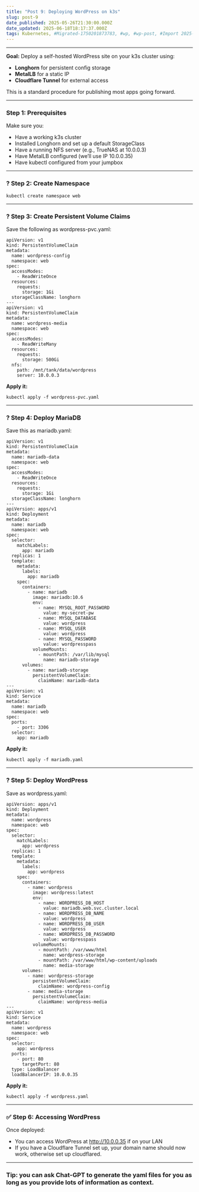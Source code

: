 ```yaml
---
title: "Post 9: Deploying WordPress on k3s"
slug: post-9
date_published: 2025-05-26T21:30:00.000Z
date_updated: 2025-06-18T18:17:37.000Z
tags: Kubernetes, #Migrated-1750201873783, #wp, #wp-post, #Import 2025-06-17 16:11
---
```


---

**Goal:** Deploy a self-hosted WordPress site on your k3s cluster using:

- **Longhorn** for persistent config storage
- **MetalLB** for a static IP
- **Cloudflare Tunnel** for external access

This is a standard procedure for publishing most apps going forward.

---

### **Step 1: Prerequisites**

Make sure you:

- Have a working k3s cluster
- Installed Longhorn and set up a default StorageClass
- Have a running NFS server (e.g., TrueNAS at 10.0.0.3)
- Have MetalLB configured (we’ll use IP 10.0.0.35)
- Have kubectl configured from your jumpbox

---

### **? Step 2: Create Namespace**

    kubectl create namespace web

---

### **? Step 3: Create Persistent Volume Claims**

Save the following as wordpress-pvc.yaml:

    apiVersion: v1
    kind: PersistentVolumeClaim
    metadata:
      name: wordpress-config
      namespace: web
    spec:
      accessModes:
        - ReadWriteOnce
      resources:
        requests:
          storage: 1Gi
      storageClassName: longhorn
    ---
    apiVersion: v1
    kind: PersistentVolumeClaim
    metadata:
      name: wordpress-media
      namespace: web
    spec:
      accessModes:
        - ReadWriteMany
      resources:
        requests:
          storage: 500Gi
      nfs:
        path: /mnt/tank/data/wordpress
        server: 10.0.0.3

**Apply it:**

    kubectl apply -f wordpress-pvc.yaml

---

### **? Step 4: Deploy MariaDB**

Save this as mariadb.yaml:

    apiVersion: v1
    kind: PersistentVolumeClaim
    metadata:
      name: mariadb-data
      namespace: web
    spec:
      accessModes:
        - ReadWriteOnce
      resources:
        requests:
          storage: 1Gi
      storageClassName: longhorn
    ---
    apiVersion: apps/v1
    kind: Deployment
    metadata:
      name: mariadb
      namespace: web
    spec:
      selector:
        matchLabels:
          app: mariadb
      replicas: 1
      template:
        metadata:
          labels:
            app: mariadb
        spec:
          containers:
            - name: mariadb
              image: mariadb:10.6
              env:
                - name: MYSQL_ROOT_PASSWORD
                  value: my-secret-pw
                - name: MYSQL_DATABASE
                  value: wordpress
                - name: MYSQL_USER
                  value: wordpress
                - name: MYSQL_PASSWORD
                  value: wordpresspass
              volumeMounts:
                - mountPath: /var/lib/mysql
                  name: mariadb-storage
          volumes:
            - name: mariadb-storage
              persistentVolumeClaim:
                claimName: mariadb-data
    ---
    apiVersion: v1
    kind: Service
    metadata:
      name: mariadb
      namespace: web
    spec:
      ports:
        - port: 3306
      selector:
        app: mariadb

**Apply it:**

    kubectl apply -f mariadb.yaml

---

### **? Step 5: Deploy WordPress**

Save as wordpress.yaml:

    apiVersion: apps/v1
    kind: Deployment
    metadata:
      name: wordpress
      namespace: web
    spec:
      selector:
        matchLabels:
          app: wordpress
      replicas: 1
      template:
        metadata:
          labels:
            app: wordpress
        spec:
          containers:
            - name: wordpress
              image: wordpress:latest
              env:
                - name: WORDPRESS_DB_HOST
                  value: mariadb.web.svc.cluster.local
                - name: WORDPRESS_DB_NAME
                  value: wordpress
                - name: WORDPRESS_DB_USER
                  value: wordpress
                - name: WORDPRESS_DB_PASSWORD
                  value: wordpresspass
              volumeMounts:
                - mountPath: /var/www/html
                  name: wordpress-storage
                - mountPath: /var/www/html/wp-content/uploads
                  name: media-storage
          volumes:
            - name: wordpress-storage
              persistentVolumeClaim:
                claimName: wordpress-config
            - name: media-storage
              persistentVolumeClaim:
                claimName: wordpress-media
    ---
    apiVersion: v1
    kind: Service
    metadata:
      name: wordpress
      namespace: web
    spec:
      selector:
        app: wordpress
      ports:
        - port: 80
          targetPort: 80
      type: LoadBalancer
      loadBalancerIP: 10.0.0.35

**Apply it:**

    kubectl apply -f wordpress.yaml

---

### **✅ Step 6: Accessing WordPress**

Once deployed:

- You can access WordPress at http://10.0.0.35 if on your LAN
- If you have a Cloudflare Tunnel set up, your domain name should now work, otherwise set up cloudflared.

---

### Tip: you can ask Chat-GPT to generate the yaml files for you as long as you provide lots of information as context.
